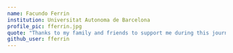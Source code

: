 ```yaml
---
name: Facundo Ferrin
institution: Universitat Autonoma de Barcelona
profile_pic: fferrin.jpg
quote: "Thanks to my family and friends to support me during this journey"
github_user: fferrin
---
```

